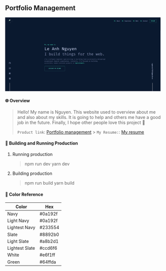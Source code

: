 ## Portfolio Management

![example](src/assets/images/wallpaper_1.png)

#### 🌐 Overview

> Hello! My name is Nguyen. This website used to overview about me and also about my skills. It is going to help and others me have a good job in the future. Finally, I hope other people love this project 💖
>
> `Product link`: [Portfolio management](https://zingy-rabanadas-0dbe78.netlify.app/) > `My Resume:`: [My resume](https://drive.google.com/file/d/1T3-EXekCKJfHhX8lbBOE_msCtp7RXpWR/view)

#### 🤔 Building and Running Production

1. Running production
   > npm run dev
   > yarn dev
2. Building production
   > npm run build
   > yarn build

#### 🎇 Color Reference

| Color          | Hex     |
| -------------- | ------- |
| Navy           | #0a192f |
| Light Navy     | #0a192f |
| Lightest Navy  | #233554 |
| Slate          | #8892b0 |
| Light Slate    | #a8b2d1 |
| Lightest Slate | #ccd6f6 |
| White          | #e6f1ff |
| Green          | #64ffda |

